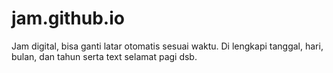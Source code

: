 # jam.github.io
Jam digital, bisa ganti latar otomatis sesuai waktu. Di lengkapi tanggal, hari, bulan, dan tahun serta text selamat pagi dsb.
